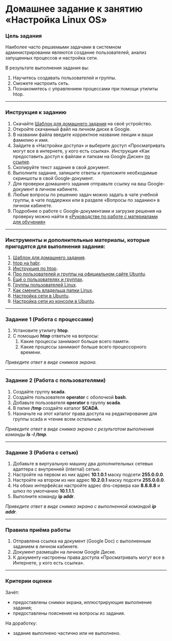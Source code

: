 # Домашнее задание к занятию «Настройка Linux OS»



### Цель задания

Наиболее часто решаемыми задачами в системном администрировании являются создание пользователей, анализ запущенных процессов и настройка сети.

В результате выполнения задания вы:

1. Научитесь создавать пользователей и группы.
2. Сможете настроить сеть.
3. Познакомитесь с управлением процессами при помощи утилиты htop.

------



### Инструкция к заданию

1. Скачайте [Шаблон для домашнего задания](https://u.netology.ru/backend/uploads/lms/content_assets/file/4089/%D0%A8%D0%B0%D0%B1%D0%BB%D0%BE%D0%BD_%D0%B4%D0%BB%D1%8F_%D0%B4%D0%BE%D0%BC%D0%B0%D1%88%D0%BD%D0%B5%D0%B3%D0%BE_%D0%B7%D0%B0%D0%B4%D0%B0%D0%BD%D0%B8%D1%8F__%D0%9D%D0%B0%D1%81%D1%82%D1%80%D0%BE%D0%B9%D0%BA%D0%B0_Linux_OS__-_%D0%A4%D0%B0%D0%BC%D0%B8%D0%BB%D0%B8%D1%8F_%D0%98%D0%BC%D1%8F__%D0%A1%D0%94%D0%95%D0%9B%D0%90%D0%99%D0%A2%D0%95_%D0%9A%D0%9E%D0%9F%D0%98%D0%AE_.docx) на своё устройство.
2. Откройте скачанный файл на личном диске в Google.
3. В названии файла введите корректное название лекции и ваши фамилию и имя.
4. Зайдите в «Настройки доступа» и выберите доступ «Просматривать могут все в интернете, у кого есть ссылка». Инструкция «Как предоставить доступ к файлам и папкам на Google Диске» [по ссылке](https://support.google.com/docs/answer/2494822?hl=ru&co=GENIE.Platform%3DDesktop).
5. Скопируйте текст задания в свой документ.
6. Выполните задание, запишите ответы и приложите необходимые скриншоты в свой Google-документ.
7. Для проверки домашнего задания отправьте ссылку на ваш Google-документ в личном кабинете.
8. Любые вопросы по решению задач можно задать в чате учебной группы, в чате поддержки или в разделе «Вопросы по заданию» в личном кабинете.
9. Подробнее о работе с Google-документами и загрузке решения на проверку можно найти в [«Руководстве по работе с материалами для обучения»](https://l.netology.ru/instruktsiya-po-materialami-dlya-obucheniya)


------



### Инструменты и дополнительные материалы, которые пригодятся для выполнения задания:

1. [Шаблон для домашнего задания](https://u.netology.ru/backend/uploads/lms/content_assets/file/4089/%D0%A8%D0%B0%D0%B1%D0%BB%D0%BE%D0%BD_%D0%B4%D0%BB%D1%8F_%D0%B4%D0%BE%D0%BC%D0%B0%D1%88%D0%BD%D0%B5%D0%B3%D0%BE_%D0%B7%D0%B0%D0%B4%D0%B0%D0%BD%D0%B8%D1%8F__%D0%9D%D0%B0%D1%81%D1%82%D1%80%D0%BE%D0%B9%D0%BA%D0%B0_Linux_OS__-_%D0%A4%D0%B0%D0%BC%D0%B8%D0%BB%D0%B8%D1%8F_%D0%98%D0%BC%D1%8F__%D0%A1%D0%94%D0%95%D0%9B%D0%90%D0%99%D0%A2%D0%95_%D0%9A%D0%9E%D0%9F%D0%98%D0%AE_.docx).
2. [htop на habr](https://habr.com/ru/post/316806/).
3. [Инструкция по htop](https://zalinux.ru/?p=3581).
4. [Про пользователей и группы на официальном сайте Ubuntu](https://help.ubuntu.ru/wiki/%D0%BF%D0%BE%D0%BB%D1%8C%D0%B7%D0%BE%D0%B2%D0%B0%D1%82%D0%B5%D0%BB%D0%B8_%D0%B8_%D0%B3%D1%80%D1%83%D0%BF%D0%BF%D1%8B).
5. [Ещё о пользователях и группах](https://itproffi.ru/polzovateli-i-gruppy-v-linux/).
6. [Группы пользователей Linux](https://losst.ru/gruppy-polzovatelej-linux).
7. [Как сменить владельца папки Linux](https://losst.ru/kak-smenit-vladeltsa-papki-linux).
8. [Настройка сети в Ubuntu](https://help.reg.ru/hc/ru/articles/4408047642513-%D0%9A%D0%B0%D0%BA-%D0%BD%D0%B0%D1%81%D1%82%D1%80%D0%BE%D0%B8%D1%82%D1%8C-%D1%81%D0%B5%D1%82%D1%8C-%D0%B2-Ubuntu-16-04).
9. [Настройка сети из консоли в Ubuntu](https://losst.ru/nastrojka-seti-iz-konsoli-ubuntu).

------



### Задание 1 (Работа с процессами)

1. Установите утилиту  **htop**.
2. С помощью **htop** ответьте на вопросы:
   1. Какие процессы занимают больше всего памяти.
   2. Какие процессы занимают больше всего процессорного времени.

*Приведите ответ в виде снимков экрана.*

------



### Задание 2 (Работа с пользователями)

1. Создайте группу **scada**.
2. Создайте пользователя **operator** с оболочкой **bash**.
3. Добавьте пользователя **operator** в группу **scada**.
4. В папке **/tmp** создайте каталог **SCADA**.
5. Назначьте на этот каталог права доступа на редактирование для группы scada и чтение всем остальным.

*Приведите ответ в виде снимка экрана с результатом выполнения команды **ls -l /tmp**.*

------



### Задание 3 (Работа с сетью)

1. Добавьте в виртуальную машину два дополнительных сетевых адаптера с внутренней (internal) сетью.
2. Настройте на первом из них адрес **10.1.0.1** маску подсети **255.0.0.0**.
3. Настройте на втором из них адрес **10.2.0.1** маску подсети **255.0.0.0**.
4. На обоих интерфейсах настройте адрес dns-сервера как **8.8.8.8** и шлюз по умолчанию **10.1.1.1**.
5. Выполните команду **ip addr**.

*Приведите ответ в виде снимка экрана с выполненной командой **ip addr**.*

------



### Правила приёма работы

1. Отправлена ссылка на документ (Google Doc) с выполненным заданием в личном кабинете.
2. Документ размещён на личном Google Диске.
3. К документу настроены права доступа «Просматривать могут все в Интернете, у кого есть ссылка».

------

### Критерии оценки

Зачёт:

- предоставлены снимки экрана, иллюстрирующие выполнение задания;
- предоставлены пояснения на вопросы из задания.

На доработку:

- задание выполнено частично или не выполнено.
